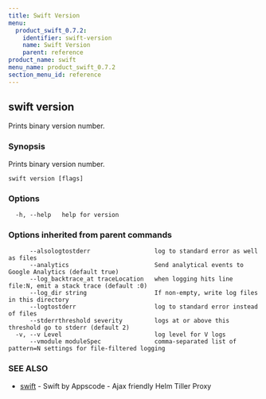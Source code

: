 ```yaml
---
title: Swift Version
menu:
  product_swift_0.7.2:
    identifier: swift-version
    name: Swift Version
    parent: reference
product_name: swift
menu_name: product_swift_0.7.2
section_menu_id: reference
---
```

## swift version

Prints binary version number.

### Synopsis

Prints binary version number.

```
swift version [flags]
```

### Options

```
  -h, --help   help for version
```

### Options inherited from parent commands

```
      --alsologtostderr                  log to standard error as well as files
      --analytics                        Send analytical events to Google Analytics (default true)
      --log_backtrace_at traceLocation   when logging hits line file:N, emit a stack trace (default :0)
      --log_dir string                   If non-empty, write log files in this directory
      --logtostderr                      log to standard error instead of files
      --stderrthreshold severity         logs at or above this threshold go to stderr (default 2)
  -v, --v Level                          log level for V logs
      --vmodule moduleSpec               comma-separated list of pattern=N settings for file-filtered logging
```

### SEE ALSO

* [swift](/docs/reference/swift.md)	 - Swift by Appscode - Ajax friendly Helm Tiller Proxy

